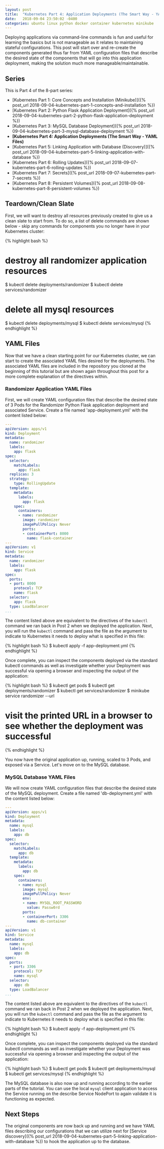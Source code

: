 ```yaml
---
layout: post
title:  "Kubernetes Part 4: Application Deployments (The Smart Way - YAML Files)"
date:   2018-09-04 23:50:02 -0400
categories: ubuntu linux python docker container kubernetes minikube
---
```

Deploying applications via command-line commands is fun and useful for learning the basics
but is not manageable as it relates to maintaining stateful configurations. This post will
start over and re-create the components generated thus far from YAML configuration files that
describe the desired state of the components that will go into this application deployment,
making the solution much more manageable/maintainable.

## Series

This is Part 4 of the 8-part series:

- [Kubernetes Part 1: Core Concepts and Installation (Minikube)]({% post_url 2018-09-04-kubernetes-part-1-concepts-and-installation %})
- [Kubernetes Part 2: Python Flask Application Deployment]({% post_url 2018-09-04-kubernetes-part-2-python-flask-application-deployment %})
- [Kubernetes Part 3: MySQL Database Deployment]({% post_url 2018-09-04-kubernetes-part-3-mysql-database-deployment %})
- **[Kubernetes Part 4: Application Deployments (The Smart Way - YAML Files)**
- [Kubernetes Part 5: Linking Application with Database (Discovery)]({% post_url 2018-09-04-kubernetes-part-5-linking-application-with-database %})
- [Kubernetes Part 6: Rolling Updates]({% post_url 2018-09-07-kubernetes-part-6-rolling-updates %})
- [Kubernetes Part 7: Secrets]({% post_url 2018-09-07-kubernetes-part-7-secrets %})
- [Kubernetes Part 8: Persistent Volumes]({% post_url 2018-09-08-kubernetes-part-8-persistent-volumes %})

## Teardown/Clean Slate

First, we will want to destroy all resources previously created to give us a clean slate to start from.
To do so, a list of delete commands are shown below - skip any commands for components you no longer
have in your Kubernetes cluster:

{% highlight bash %}
# destroy all randomizer application resources
$ kubectl delete deployments/randomizer
$ kubectl delete services/randomizer

# delete all mysql resources
$ kubectl delete deployments/mysql
$ kubectl delete services/mysql
{% endhighlight %}

## YAML Files

Now that we have a clean starting point for our Kubernetes cluster, we can start to create the associated
YAML files desired for the deployments. The associated YAML files are included in the repository you cloned
at the beginning of this tutorial but are shown again throughout this post for a more complete explanation
of the directives within.

### Randomizer Application YAML Files

First, we will create YAML configuration files that describe the desired state of 3 Pods for the Randomizer
Python Flask application deployment and associated Service. Create a file named 'app-deployment.yml'
with the content listed below:

```yaml
---
apiVersion: apps/v1
kind: Deployment
metadata:
  name: randomizer
  labels:
    app: flask
spec:
  selector:
    matchLabels:
      app: flask
  replicas: 3
  strategy:
    type: RollingUpdate
  template:
    metadata:
      labels:
        app: flask
    spec:
      containers:
      - name: randomizer
        image: randomizer
        imagePullPolicy: Never
        ports:
        - containerPort: 8000
          name: flask-container
---
apiVersion: v1
kind: Service
metadata:
  name: randomizer
  labels:
    app: flask
spec:
  ports:
  - port: 8000
    protocol: TCP
    name: flask
  selector:
    app: flask
  type: LoadBalancer
...
```

The content listed above are equivalent to the directives of the `kubectl` command we ran back in
Post 2 when we deployed the application. Next, you will run the `kubectl` command and pass the file
as the argument to indicate to Kubernetes it needs to deploy what is specified in this file:

{% highlight bash %}
$ kubectl apply -f app-deployment.yml
{% endhighlight %}

Once complete, you can inspect the components deployed via the standard kubectl commands as well as
investigate whether your Deployment was successful via opening a browser and inspecting the output
of the application:

{% highlight bash %}
$ kubectl get pods
$ kubectl get deployments/randomizer
$ kubectl get services/randomizer
$ minikube service randomizer --url
# visit the printed URL in a browser to see whether the deployment was successful
{% endhighlight %}

You now have the original application up, running, scaled to 3 Pods, and exposed via a Service. Let's
move on to the MySQL database.

### MySQL Database YAML Files

We will now create YAML configuration files that describe the desired state of the MySQL deployment.
Create a file named 'db-deployment.yml' with the content listed below:

```yaml
---
apiVersion: apps/v1
kind: Deployment
metadata:
  name: mysql
  labels:
    app: db
spec:
  selector:
    matchLabels:
      app: db
  template:
    metadata:
      labels:
        app: db
    spec:
      containers:
      - name: mysql
        image: mysql
        imagePullPolicy: Never
        env:
        - name: MYSQL_ROOT_PASSWORD
          value: Passw0rd
        ports:
        - containerPort: 3306
          name: db-container
---
apiVersion: v1
kind: Service
metadata:
  name: mysql
  labels:
    app: db
spec:
  ports:
  - port: 3306
    protocol: TCP
    name: mysql
  selector:
    app: db
  type: LoadBalancer
...
```

The content listed above are equivalent to the directives of the `kubectl` command we ran back in
Post 2 when we deployed the application. Next, you will run the `kubectl` command and pass the file
as the argument to indicate to Kubernetes it needs to deploy what is specified in this file:

{% highlight bash %}
$ kubectl apply -f app-deployment.yml
{% endhighlight %}

Once complete, you can inspect the components deployed via the standard kubectl commands as well as
investigate whether your Deployment was successful via opening a browser and inspecting the output
of the application:

{% highlight bash %}
$ kubectl get pods
$ kubectl get deployments/mysql
$ kubectl get services/mysql
{% endhighlight %}

The MySQL database is also now up and running according to the earlier parts of the tutorial. You can use
the local `mysql` client application to access the Service running on the describe Service NodePort to
again validate it is functioning as expected.

## Next Steps

The original components are now back up and running and we have YAML files describing our configurations
that we can utilize next for [Service discovery]({% post_url 2018-09-04-kubernetes-part-5-linking-application-with-database %})
to hook the application up to the database.
